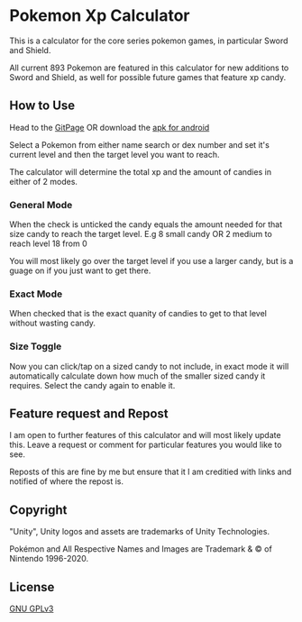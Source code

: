 # Pokemon Xp Calculator
This is a calculator for the core series pokemon games,
in particular Sword and Shield.

All current 893 Pokemon are featured in this calculator for new additions
to Sword and Shield, as well for possible future games that feature xp candy.

## How to Use
Head to the [GitPage](https://cazaman11.github.io/PokemonXpCalculator/) OR download the [apk for android](https://github.com/cazaman11/PokemonXpCalculator/releases/download/1.0/PokemonXpCalc.apk)

Select a Pokemon from either name search or dex number
and set it's current level and then the target level 
you want to reach.

The calculator will determine the total xp and the 
amount of candies in either of 2 modes.

### General Mode
When the check is unticked the candy equals the amount
needed for that size candy to reach the target level.
E.g 8 small candy OR 2 medium to reach level 18 from 0

You will most likely go over the target level if you use
a larger candy, but is a guage on if you just want to get
there.

### Exact Mode
When checked that is the exact quanity of candies to get
to that level without wasting candy.

### Size Toggle
Now you can click/tap on a sized candy to not include, in
exact mode it will automatically calculate down how much
of the smaller sized candy it requires. Select the candy
again to enable it.

## Feature request and Repost
I am open to further features of this calculator and will 
most likely update this. Leave a request or comment for 
particular features you would like to see.

Reposts of this are fine by me but ensure that it I am
creditied with links and notified of where the repost is.

## Copyright
"Unity", Unity logos and assets are trademarks of Unity 
Technologies.

Pokémon and All Respective Names and Images are Trademark
 & © of Nintendo 1996-2020.

## License
[GNU GPLv3](https://choosealicense.com/licenses/gpl-3.0/)

